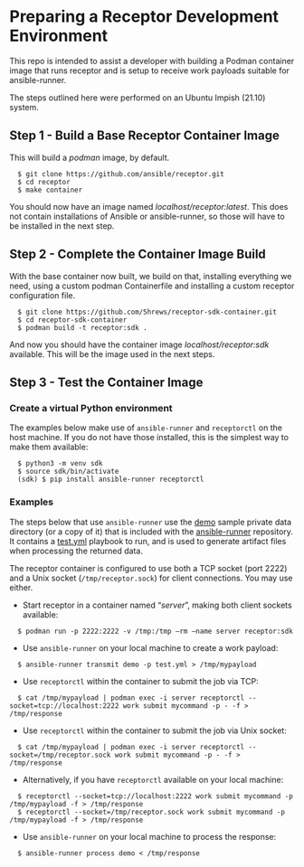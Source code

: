 # Preparing a Receptor Development Environment

This repo is intended to assist a developer with building a Podman container
image that runs receptor and is setup to receive work payloads suitable for
ansible-runner.

The steps outlined here were performed on an Ubuntu Impish (21.10) system.

## Step 1 - Build a Base Receptor Container Image

This will build a _podman_ image, by default.

```
  $ git clone https://github.com/ansible/receptor.git
  $ cd receptor
  $ make container
```

You should now have an image named _localhost/receptor:latest_. This does not
contain installations of Ansible or ansible-runner, so those will have to be
installed in the next step.

## Step 2 - Complete the Container Image Build

With the base container now built, we build on that, installing everything we
need, using a custom podman Containerfile and installing a custom receptor
configuration file.

```
  $ git clone https://github.com/Shrews/receptor-sdk-container.git
  $ cd receptor-sdk-container
  $ podman build -t receptor:sdk .
```

And now you should have the container image _localhost/receptor:sdk_ available.
This will be the image used in the next steps.

## Step 3 - Test the Container Image

### Create a virtual Python environment

The examples below make use of `ansible-runner` and `receptorctl` on the host
machine. If you do not have those installed, this is the simplest way to make
them available:

```
  $ python3 -m venv sdk
  $ source sdk/bin/activate
  (sdk) $ pip install ansible-runner receptorctl
```

### Examples

The steps below that use `ansible-runner` use the [demo](https://github.com/ansible/ansible-runner/tree/devel/demo) sample private data directory (or a copy of it) that is included with the [ansible-runner](https://github.com/ansible/ansible-runner) repository. It contains a [test.yml](https://github.com/ansible/ansible-runner/blob/devel/demo/project/test.yml) playbook to run, and is used to generate artifact files when processing the returned data.

The receptor container is configured to use both a TCP socket (port 2222) and
a Unix socket (`/tmp/receptor.sock`) for client connections. You may use either.

* Start receptor in a container named “_server_”, making both client sockets available:

```
  $ podman run -p 2222:2222 -v /tmp:/tmp –rm –name server receptor:sdk
```

* Use `ansible-runner` on your local machine to create a work payload:

```
  $ ansible-runner transmit demo -p test.yml > /tmp/mypayload
```

* Use `receptorctl` within the container to submit the job via TCP:

```
  $ cat /tmp/mypayload | podman exec -i server receptorctl --socket=tcp://localhost:2222 work submit mycommand -p - -f > /tmp/response
```

* Use `receptorctl` within the container to submit the job via Unix socket:

```
  $ cat /tmp/mypayload | podman exec -i server receptorctl --socket=/tmp/receptor.sock work submit mycommand -p - -f > /tmp/response
```

* Alternatively, if you have `receptorctl` available on your local machine:

```
  $ receptorctl --socket=tcp://localhost:2222 work submit mycommand -p /tmp/mypayload -f > /tmp/response
  $ receptorctl --socket=/tmp/receptor.sock work submit mycommand -p /tmp/mypayload -f > /tmp/response
```

* Use `ansible-runner` on your local machine to process the response:

```
  $ ansible-runner process demo < /tmp/response
```
